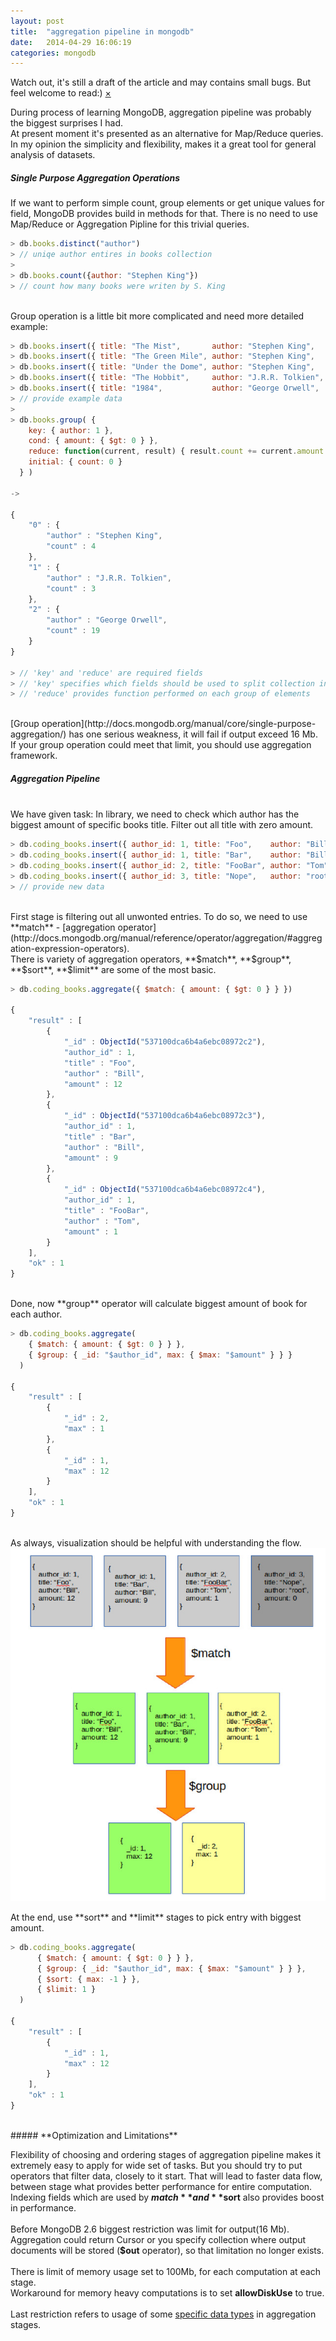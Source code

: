 ```yaml
---
layout: post
title:  "aggregation pipeline in mongodb"
date:   2014-04-29 16:06:19
categories: mongodb
---
```


<div data-alert class="alert-box secondary">
  Watch out, it's still a draft of the article and may contains small bugs. But feel welcome to read:)
  <a href="#" class="close">&times;</a>
</div>

During process of learning MongoDB, aggregation pipeline was probably the biggest surprises I had.
<br>
At present moment it's presented as an alternative for Map/Reduce queries.
In my opinion the simplicity and flexibility, makes it a great tool for general analysis of datasets.
<br>

##### **Single Purpose Aggregation Operations**

If we want to perform simple count, group elements or get unique values for field, MongoDB provides build in methods for that.
There is no need to use Map/Reduce or Aggregation Pipline for this trivial queries.

```js
> db.books.distinct("author")
> // uniqe author entires in books collection
>
> db.books.count({author: "Stephen King"})
> // count how many books were writen by S. King
```
<br>
Group operation is a little bit more complicated and need more detailed example:

```js
> db.books.insert({ title: "The Mist",       author: "Stephen King",    amount: 3 })
> db.books.insert({ title: "The Green Mile", author: "Stephen King",    amount: 1 })
> db.books.insert({ title: "Under the Dome", author: "Stephen King",    amount: 0 })
> db.books.insert({ title: "The Hobbit",     author: "J.R.R. Tolkien",  amount: 3 })
> db.books.insert({ title: "1984",           author: "George Orwell",   amount: 19 })
> // provide example data
>
> db.books.group( {
    key: { author: 1 },
    cond: { amount: { $gt: 0 } },
    reduce: function(current, result) { result.count += current.amount },
    initial: { count: 0 }
  } )

->

{
    "0" : {
        "author" : "Stephen King",
        "count" : 4
    },
    "1" : {
        "author" : "J.R.R. Tolkien",
        "count" : 3
    },
    "2" : {
        "author" : "George Orwell",
        "count" : 19
    }
}

> // 'key' and 'reduce' are required fields
> // 'key' specifies which fields should be used to split collection into groups
> // 'reduce' provides function performed on each group of elements

```
<br>
[Group operation](http://docs.mongodb.org/manual/core/single-purpose-aggregation/) has one serious weakness,
it will fail if output exceed 16 Mb.
<br>
If your group operation could meet that limit,
you should use aggregation framework.

##### **Aggregation Pipeline**
<br>
We have given task: In library, we need to check which author has the biggest amount of specific books title.
Filter out all title with zero amount.

```js
> db.coding_books.insert({ author_id: 1, title: "Foo",    author: "Bill", amount: 12 })
> db.coding_books.insert({ author_id: 1, title: "Bar",    author: "Bill", amount: 9 })
> db.coding_books.insert({ author_id: 2, title: "FooBar", author: "Tom",  amount: 1 })
> db.coding_books.insert({ author_id: 3, title: "Nope",   author: "root", amount: 0 })
> // provide new data
```
<br>
First stage is filtering out all unwonted entries. To do so, we need to use **match** - [aggregation operator](http://docs.mongodb.org/manual/reference/operator/aggregation/#aggregation-expression-operators).
<br>
There is variety of aggregation operators, **$match**, **$group**, **$sort**, **$limit** are some of the most basic.

```js
> db.coding_books.aggregate({ $match: { amount: { $gt: 0 } } })

{
    "result" : [
        {
            "_id" : ObjectId("537100dca6b4a6ebc08972c2"),
            "author_id" : 1,
            "title" : "Foo",
            "author" : "Bill",
            "amount" : 12
        },
        {
            "_id" : ObjectId("537100dca6b4a6ebc08972c3"),
            "author_id" : 1,
            "title" : "Bar",
            "author" : "Bill",
            "amount" : 9
        },
        {
            "_id" : ObjectId("537100dca6b4a6ebc08972c4"),
            "author_id" : 1,
            "title" : "FooBar",
            "author" : "Tom",
            "amount" : 1
        }
    ],
    "ok" : 1
}
```
<br>
Done, now **group** operator will calculate biggest amount of book for each author.

```js
> db.coding_books.aggregate(
    { $match: { amount: { $gt: 0 } } },
    { $group: { _id: "$author_id", max: { $max: "$amount" } } }
  )

{
    "result" : [
        {
            "_id" : 2,
            "max" : 1
        },
        {
            "_id" : 1,
            "max" : 12
        }
    ],
    "ok" : 1
}  
```
<br>
As always, visualization should be helpful with understanding the flow.
<br>
<div class="row">
  <div class="large-8 columns">
    <img src="/img/aggregation_pipeline.png" class="th" />
  </div>
  <div class="large-4 columns">
  </div>
</div>
<br>
At the end, use **sort** and **limit** stages to pick entry with biggest amount.

```js
> db.coding_books.aggregate(
      { $match: { amount: { $gt: 0 } } },
      { $group: { _id: "$author_id", max: { $max: "$amount" } } },
      { $sort: { max: -1 } },
      { $limit: 1 }
  )

{
    "result" : [
        {
            "_id" : 1,
            "max" : 12
        }
    ],
    "ok" : 1
}
```
<br>
##### **Optimization and Limitations**

Flexibility of choosing and ordering stages of aggregation pipeline makes it extremely easy to
apply for wide set of tasks. But you should try to put operators that filter data, closely to it start.
That will lead to faster data flow, between stage what provides better performance for entire computation.
Indexing fields which are used by **$match** and **$sort** also provides boost in performance.
<br>
<br>
Before MongoDB 2.6 biggest restriction was limit for output(16 Mb).
<br>
Aggregation could return Cursor or you specify collection where output documents will be stored (**$out** operator), so that limitation no longer exists.
<br>
<br>
There is limit of memory usage set to 100Mb, for each computation at each stage.
<br>
Workaround for memory heavy computations is to set **allowDiskUse** to true.
<br>
<br>
Last restriction refers to usage of some [specific data types](http://docs.mongodb.org/manual/core/aggregation-pipeline-limits/#type-restrictions) in aggregation stages.
